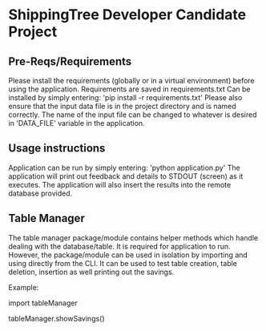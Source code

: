 # ShippingTree Developer Candidate Project

## Pre-Reqs/Requirements
Please install the requirements (globally or in a virtual environment) before using the application. 
Requirements are saved in requirements.txt
Can be installed by simply entering: 'pip install -r requirements.txt'
Please also ensure that the input data file is in the project directory and is named correctly. 
The name of the input file can be changed to whatever is desired in 'DATA_FILE' variable in the application.

## Usage instructions
Application can be run by simply entering: 'python application.py'
The application will print out feedback and details to STDOUT (screen) as it executes.
The application will also insert the results into the remote database provided. 

## Table Manager
The table manager package/module contains helper methods which handle dealing with the database/table.
It is required for application to run.
However, the package/module can be used in isolation by importing and using directly from the CLI. It can be used to test table creation, table deletion, insertion as well printing out the savings. 

Example: 

import tableManager

tableManager.showSavings()


  
